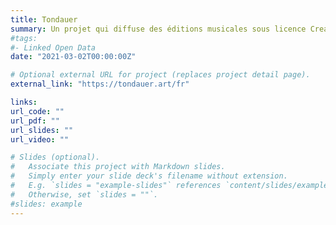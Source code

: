 ```yaml
---
title: Tondauer
summary: Un projet qui diffuse des éditions musicales sous licence Creative Commons.
#tags:
#- Linked Open Data
date: "2021-03-02T00:00:00Z"

# Optional external URL for project (replaces project detail page).
external_link: "https://tondauer.art/fr"

links:
url_code: ""
url_pdf: ""
url_slides: ""
url_video: ""

# Slides (optional).
#   Associate this project with Markdown slides.
#   Simply enter your slide deck's filename without extension.
#   E.g. `slides = "example-slides"` references `content/slides/example-slides.md`.
#   Otherwise, set `slides = ""`.
#slides: example
---
```


